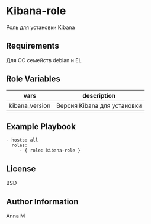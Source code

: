 Kibana-role
=========

Роль для установки Kibana

Requirements
------------

Для ОС семейств debian и EL

Role Variables
--------------

|      vars      |         description         |
|:--------------:|:---------------------------:|
| kibana_version | Версия Kibana для установки |



Example Playbook
----------------


    - hosts: all
      roles:
         - { role: kibana-role }

License
-------

BSD

Author Information
------------------

Anna M
